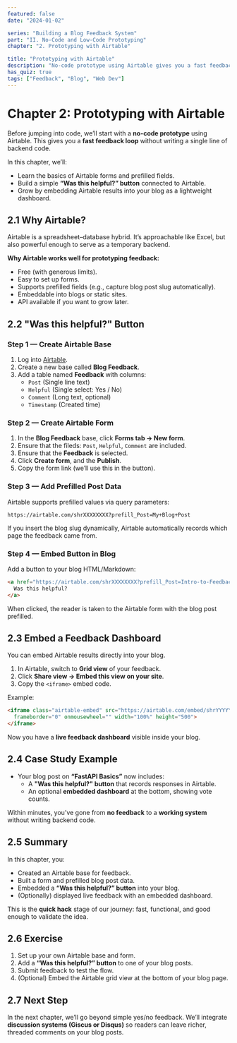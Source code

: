 ```yaml
---
featured: false
date: "2024-01-02"

series: "Building a Blog Feedback System"
part: "II. No-Code and Low-Code Prototyping"
chapter: "2. Prototyping with Airtable"

title: "Prototyping with Airtable"
description: "No-code prototype using Airtable gives you a fast feedback loop without writing a single line of backend code."
has_quiz: true
tags: ["Feedback", "Blog", "Web Dev"]
---
```


# Chapter 2: Prototyping with Airtable

Before jumping into code, we’ll start with a **no-code prototype** using Airtable.
This gives you a **fast feedback loop** without writing a single line of backend code.

In this chapter, we’ll:

* Learn the basics of Airtable forms and prefilled fields.
* Build a simple **“Was this helpful?” button** connected to Airtable.
* Grow by embedding Airtable results into your blog as a lightweight dashboard.

## 2.1 Why Airtable?

Airtable is a spreadsheet–database hybrid. It’s approachable like Excel, but also powerful enough to serve as a temporary backend.

**Why Airtable works well for prototyping feedback:**

* Free (with generous limits).
* Easy to set up forms.
* Supports prefilled fields (e.g., capture blog post slug automatically).
* Embeddable into blogs or static sites.
* API available if you want to grow later.

## 2.2 "Was this helpful?" Button

### Step 1 — Create Airtable Base

1. Log into <a href="https://airtable.com/" target="_blank">Airtable</a>.
2. Create a new base called **Blog Feedback**.
3. Add a table named **Feedback** with columns:
   * `Post` (Single line text)
   * `Helpful` (Single select: Yes / No)
   * `Comment` (Long text, optional)
   * `Timestamp` (Created time)

### Step 2 — Create Airtable Form

1. In the **Blog Feedback** base, click **Forms tab → New form**.
2. Ensure that the fileds: `Post`, `Helpful`, `Comment` are included.
3. Ensure that the **Feedback** is selected.
4. Click **Create form**, and the **Publish**.
5. Copy the form link (we’ll use this in the button).

### Step 3 — Add Prefilled Post Data

Airtable supports prefilled values via query parameters:

```
https://airtable.com/shrXXXXXXXX?prefill_Post=My+Blog+Post
```

If you insert the blog slug dynamically, Airtable automatically records which page the feedback came from.

### Step 4 — Embed Button in Blog

Add a button to your blog HTML/Markdown:

```html
<a href="https://airtable.com/shrXXXXXXXX?prefill_Post=Intro-to-Feedback" target="_blank">
  Was this helpful?
</a>
```

When clicked, the reader is taken to the Airtable form with the blog post prefilled.

## 2.3 Embed a Feedback Dashboard

You can embed Airtable results directly into your blog.

1. In Airtable, switch to **Grid view** of your feedback.
2. Click **Share view → Embed this view on your site**.
3. Copy the `<iframe>` embed code.

Example:

```html
<iframe class="airtable-embed" src="https://airtable.com/embed/shrYYYYYYYY"
  frameborder="0" onmousewheel="" width="100%" height="500">
</iframe>
```

Now you have a **live feedback dashboard** visible inside your blog.

## 2.4 Case Study Example

* Your blog post on **“FastAPI Basics”** now includes:
  * A **"Was this helpful?" button** that records responses in Airtable.
  * An optional **embedded dashboard** at the bottom, showing vote counts.

Within minutes, you’ve gone from **no feedback** to a **working system** without writing backend code.

## 2.5 Summary

In this chapter, you:

* Created an Airtable base for feedback.
* Built a form and prefilled blog post data.
* Embedded a **“Was this helpful?” button** into your blog.
* (Optionally) displayed live feedback with an embedded dashboard.

This is the **quick hack** stage of our journey: fast, functional, and good enough to validate the idea.

## 2.6 Exercise

1. Set up your own Airtable base and form.
2. Add a **“Was this helpful?” button** to one of your blog posts.
3. Submit feedback to test the flow.
4. (Optional) Embed the Airtable grid view at the bottom of your blog page.

## 2.7 Next Step

In the next chapter, we’ll go beyond simple yes/no feedback.
We’ll integrate **discussion systems (Giscus or Disqus)** so readers can leave richer, threaded comments on your blog posts.